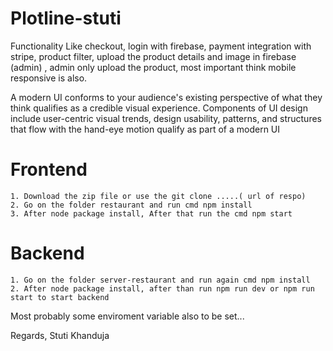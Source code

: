# Plotline-stuti

Functionality Like checkout, login with firebase, payment integration with stripe, product filter, upload the product details and image in firebase (admin) , admin only upload the product, most important think mobile responsive is also.

A modern UI conforms to your audience's existing perspective of what they think qualifies as a credible visual experience. Components of UI design include user-centric visual trends, design usability, patterns, and structures that flow with the hand-eye motion qualify as part of a modern UI

# Frontend

    1. Download the zip file or use the git clone .....( url of respo)
    2. Go on the folder restaurant and run cmd npm install
    3. After node package install, After that run the cmd npm start
    
# Backend

    1. Go on the folder server-restaurant and run again cmd npm install
    2. After node package install, after than run npm run dev or npm run start to start backend

Most probably some enviroment variable also to be set...

Regards, Stuti Khanduja
